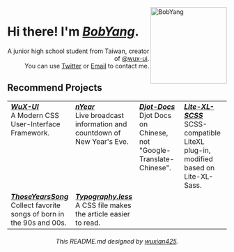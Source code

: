 <a href="#">
  <img src="https://avatars.githubusercontent.com/u/82699919?v=4" alt="BobYang" title="BobYang" align="right" width="175px" height="175px"/>
</a>
<h1>
  Hi there! I'm <a href="https://github.com/wuxian425"><i>BobYang</i></a>.
</h1>
<div align="right">
  A junior high school student from Taiwan, creator of <a href="/wux-ui">@wux-ui</a>.<br>
  You can use <a href="https://twitter.com/Bob0800">Twitter</a> or <a href="mailto://yangbob123456@gmail.com">Email</a> to contact me.
</div>

<h2>
  Recommend Projects
</h2>
<table>
  <tr>
    <td valign="top" width="25%">  
      <a href="/wux-ui/wux-ui">
        <b><i>WuX-UI</i></b>
      </a>
      <br>
      A Modern CSS User-Interface Framework.
    </td>
    <td valign="top" width="25%">  
      <a href="/wuxian425/nYear">
        <b><i>nYear</i></b>
      </a>
      <br>
      Live broadcast information and countdown of New Year's Eve. 
    </td>
    <td valign="top" width="25%">  
      <a href="/wuxian425/djot-docs">
        <b><i>Djot-Docs</i></b>
      </a>
      <br>
      Djot Docs on Chinese, not "Google-Translate-Chinese".
    </td>
    <td valign="top" width="25%">  
      <a href="/wuxian425/lite-xl-scss">
        <b><i>Lite-XL-SCSS</i></b>
      </a>
      <br>
      SCSS-compatible LiteXL plug-in, modified based on Lite-XL-Sass. 
    </td>
  </tr>
  <tr>
    <td valign="top" width="25%">  
      <a href="/wuxian425/thoseyearssong">
        <b><i>ThoseYearsSong</i></b>
      </a>
      <br>
      Collect favorite songs of born in the 90s and 00s.
    </td>
    <td valign="top" width="25%">  
      <a href="/wuxian425/Typography.less">
        <b><i>Typography.less</i></b>
      </a>
      <br>
      A CSS file makes the article easier to read. 
    </td>
  </tr>
</table>

<h6 align="center">
  This README.md designed by <a href="https://github.com/wuxian425"><i>wuxian425</i></a>.
</h6>
